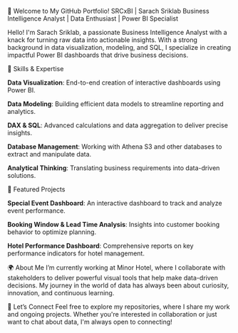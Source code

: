 👋 Welcome to My GitHub Portfolio!
SRCxBI | Sarach Sriklab
Business Intelligence Analyst | Data Enthusiast | Power BI Specialist

Hello! I'm Sarach Sriklab, a passionate Business Intelligence Analyst with a knack for turning raw data into actionable insights. With a strong background in data visualization, modeling, and SQL, I specialize in creating impactful Power BI dashboards that drive business decisions.

🔧 Skills & Expertise

<b>Data Visualization</b>: End-to-end creation of interactive dashboards using Power BI.

<b>Data Modeling</b>: Building efficient data models to streamline reporting and analytics.

<b>DAX & SQL</b>: Advanced calculations and data aggregation to deliver precise insights.

<b>Database Management</b>: Working with Athena S3 and other databases to extract and manipulate data.

<b>Analytical Thinking</b>: Translating business requirements into data-driven solutions.

🌟 Featured Projects

<b>Special Event Dashboard</b>: An interactive dashboard to track and analyze event performance.

<b>Booking Window & Lead Time Analysis</b>: Insights into customer booking behavior to optimize planning.

<b>Hotel Performance Dashboard</b>: Comprehensive reports on key performance indicators for hotel management.


🌍 About Me
I’m currently working at Minor Hotel, where I collaborate with stakeholders to deliver powerful visual tools that help make data-driven decisions. My journey in the world of data has always been about curiosity, innovation, and continuous learning.

💼 Let’s Connect
Feel free to explore my repositories, where I share my work and ongoing projects. Whether you're interested in collaboration or just want to chat about data, I'm always open to connecting!

